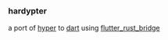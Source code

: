 ### hardypter
a port of [hyper] to [dart] using [flutter_rust_bridge]

[flutter_rust_bridge]:https://pub.dev/packages/flutter_rust_bridge
[hyper]:https://hyper.rs/
[dart]:https://dart.dev/